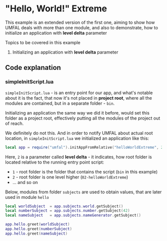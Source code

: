 # "Hello, World!" Extreme
This example is an extended version of the first one, aiming to show how UMFAL deals with more than one module, and also to demonstrate, how to initialize an application with **level delta** parameter

Topics to be covered in this example
1. Initializing an application with **level delta** parameter

## Code explanation
### simpleInitScript.lua
`simpleInitScript.lua` - is an entry point for our app, and what's notable about it is the fact, that now it's not placed in **project root**, where all the modules are contained, but in a separate folder - `bin`.

Initializing an application the same way we did it before, would set this folder as a project root, effectively putting all the modules of the project out of reach.

We definitely do not this. And in order to notify UMFAL about actual root location, in `simpleInitScript.lua` we initialized an application like this:

```lua
local app = require("umfal").initAppFromRelative("helloWorldExtreme", 2)
```

Here, `2` is a parameter called **level delta** - it indicates, how root folder is located relative to the running entry point script:

* `1` - root folder is the folder that contains the script (`bin` in this example)
* `2` - root folder is one level higher (`02-helloWorldExtreme`)
* ... and so on

Below, modules from folder `subjects` are used to obtain values, that are later used in module `hello`
```lua
local worldSubject  = app.subjects.world.getSubject()
local numberSubject = app.subjects.number.getSubject(42)
local nameSubject   = app.subjects.nameGenerator.getSubject()

app.hello.greet(worldSubject)
app.hello.greet(numberSubject)
app.hello.greet(nameSubject)
```